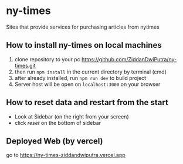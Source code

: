 # ny-times
Sites that provide services for purchasing articles from nytimes 

## How to install ny-times on local machines
1. clone repository to your pc 
   https://github.com/ZiddanDwiPutra/ny-times.git
2. then run `npm install` in the current directory by terminal (cmd)
3. after already installed, run `npm run dev` to build project
4. Server host will be open on `localhost:3000` on your browser

## How to reset data and restart from the start
* Look at Sidebar (on the right from your screen)
* click _reset_ on the bottom of sidebar

## Deployed Web (by vercel)
go to https://ny-times-ziddandwiputra.vercel.app
